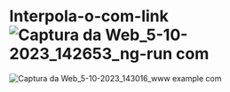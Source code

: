 # Interpola-o-com-link![Captura da Web_5-10-2023_142653_ng-run com](https://github.com/Alanis75813/Interpola-o-com-link/assets/136914767/8ebc1d9c-49e0-4747-8411-ac70e0fa7ccb)
![Captura da Web_5-10-2023_143016_www example com](https://github.com/Alanis75813/Interpola-o-com-link/assets/136914767/d7cafa64-3795-4a9d-b4e9-1ac92fdb1ee4)

